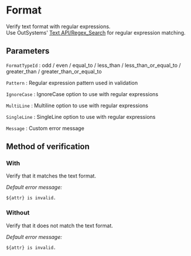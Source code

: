 # Format

Verify text format with regular expressions.  
Use OutSystems' [Text API/Regex_Search](https://success.outsystems.com/Documentation/11/Reference/OutSystems_APIs/Text_API#Regex_Search) for regular expression matching.

## Parameters

`FormatTypeId`
:   odd / even / equal_to / less_than / less_than_or_equal_to / greater_than / greater_than_or_equal_to

`Pattern`
:   Regular expression pattern used in validation

`IgnoreCase`
:   IgnoreCase option to use with regular expressions

`MultiLine`
:   Multiline option to use with regular expressions

`SingleLine`
:   SingleLine option to use with regular expressions

`Message`
:   Custom error message

## Method of verification

### With

Verify that it matches the text format.

_Default error message:_

    ${attr} is invalid.

### Without

Verify that it does not match the text format.

_Default error message:_

    ${attr} is invalid.
